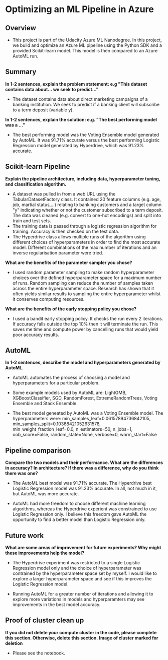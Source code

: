 # Optimizing an ML Pipeline in Azure

## Overview
- This project is part of the Udacity Azure ML Nanodegree.
In this project, we build and optimize an Azure ML pipeline using the Python SDK and a provided Scikit-learn model.
This model is then compared to an Azure AutoML run.

## Summary
**In 1-2 sentences, explain the problem statement: e.g "This dataset contains data about... we seek to predict..."**

- The dataset contains data about direct marketing campaigns of a banking institution. We seek to predict if a banking client will subscribe to a term deposit (variable y).

**In 1-2 sentences, explain the solution: e.g. "The best performing model was a ..."**

- The best performing model was the Voting Ensemble model generated by AutoML. It was 91.71% accurate versus the best performing Logistic Regression model generated by Hyperdrive, which was 91.23% accurate.

## Scikit-learn Pipeline
**Explain the pipeline architecture, including data, hyperparameter tuning, and classification algorithm.**

- A dataset was pulled in from a web URL using the TabularDatasetFactory class. It contained 20 feature columns (e.g. age, job, martial status,...) relating to banking customers and a target column "y" indicating whether or not the customer subscribed to a term deposit. The data was cleaned (e.g. convert to one-hot encodings) and split into train and test sets.
- The training data is passed through a logistic regression algorithm for training. Accuracy is then checked on the test data.
- The Hyperdrive class allows multiple runs of the algorithm using different choices of hyperparameters in order to find the most accurate model. Different combinations of the max number of iterations and an inverse regularisation parameter were tried. 

**What are the benefits of the parameter sampler you chose?**
- I used random parameter sampling to make random hyperparameter choices over the defined hyperparameter space for a maximum number of runs. Random sampling can reduce the number of samples taken across the entire hyperparameter space. Research has shown that it often yields similar results to sampling the entire hyperparameter whilst it conserves computing resources.

**What are the benefits of the early stopping policy you chose?**
- I used a bandit early stopping policy. It checks the run every 2 iterations. If accuracy falls outside the top 10% then it will terminate the run. This saves me time and compute power by cancelling runs that would yield poor accuracy results.

## AutoML
**In 1-2 sentences, describe the model and hyperparameters generated by AutoML.**

- AutoML automates the process of choosing a model and hyperparameters for a particular problem. 

- Some example models used by AutoML are: LightGMB, XGBoostClassifier, SGD, RandomForest, ExtremeRandomTrees, Voting Ensemble and Stack Ensemble.

- The best model geneated by AutoML was a Voting Ensemble model. The hyperparameters were: 
	min_samples_leaf=0.06157894736842105,                                                                                           min_samples_split=0.10368421052631578,
	min_weight_fraction_leaf=0.0,
	n_estimators=50,
	n_jobs=1,
	oob_score=False,
	random_state=None,
	verbose=0,
	warm_start=False


## Pipeline comparison
**Compare the two models and their performance. What are the differences in accuracy? In architecture? If there was a difference, why do you think there was one?**

- The AutoML best model was 91.71% accurate. The Hyperdrive best Logistic Regression model was 91.23% accurate. In all, not much in it, but AutoML was more accurate.

- AutoML had more freedom to choose different machine learning algorithms, whereas the Hyperdrive experient was constrained to use Logistic Regression only. I believe this freedom gave AutoML the opportunity to find a better model than Logistic Regression only. 



## Future work
**What are some areas of improvement for future experiments? Why might these improvements help the model?**

- The Hyperdrive experiment was restricted to a single Logistic Regression model only and the choice of hyperparameter was contrained by the hyperparameter space set by myself. I would like to explore a larger hyperparameter space and see if this improves the Logistic Regression model.

- Running AutoML for a greater number of iterations and allowing it to explore more variations in models and hyperparamters may see improvements in the best model accuracy.

## Proof of cluster clean up
**If you did not delete your compute cluster in the code, please complete this section. Otherwise, delete this section.**
**Image of cluster marked for deletion**

- Please see the notebook.
